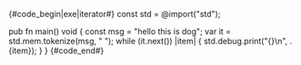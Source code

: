 {#code_begin|exe|iterator#}
const std = @import("std");

pub fn main() void {
    const msg = "hello this is dog";
    var it = std.mem.tokenize(msg, " ");
    while (it.next()) |item| {
        std.debug.print("{}\n", .{item});
    }
}
{#code_end#}